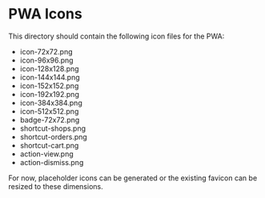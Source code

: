 # PWA Icons

This directory should contain the following icon files for the PWA:

- icon-72x72.png
- icon-96x96.png
- icon-128x128.png
- icon-144x144.png
- icon-152x152.png
- icon-192x192.png
- icon-384x384.png
- icon-512x512.png
- badge-72x72.png
- shortcut-shops.png
- shortcut-orders.png
- shortcut-cart.png
- action-view.png
- action-dismiss.png

For now, placeholder icons can be generated or the existing favicon can be resized to these dimensions.
